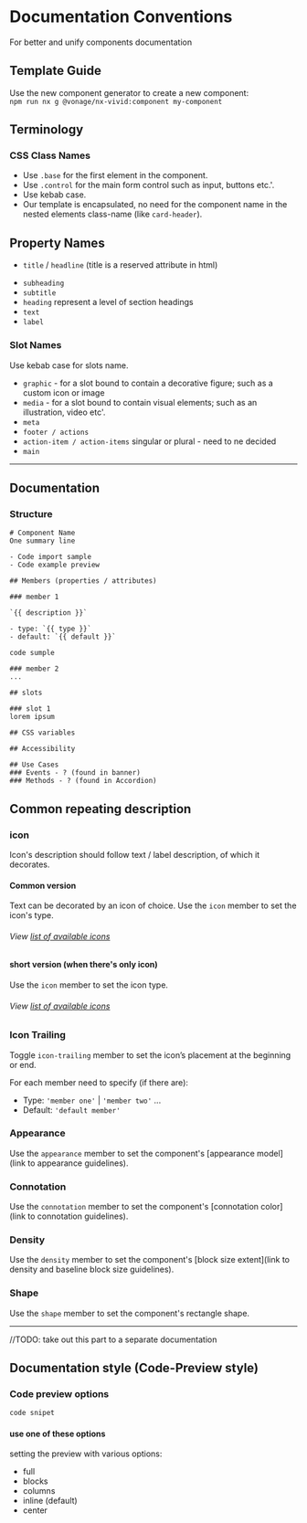 # Documentation Conventions

For better and unify components documentation

## Template Guide

Use the new component generator to create a new component:  
`npm run nx g @vonage/nx-vivid:component my-component`

## Terminology

### CSS Class Names

- Use `.base` for the first element in the component.
- Use `.control` for the main form control such as input, buttons etc.'.
- Use kebab case.
- Our template is encapsulated, no need for the component name in the nested elements class-name (like `card-header`).

## Property Names

- `title` / `headline` (title is a reserved attribute in html)
<!-- The newspaper headline read “House burns down on Elm Street” with the subheading “Arson suspected.” -->
- `subheading`
- `subtitle`
- `heading` represent a level of section headings
- `text`
- `label`

### Slot Names

Use kebab case for slots name.

- `graphic` - for a slot bound to contain a decorative figure; such as a custom icon or image
- `media` - for a slot bound to contain visual elements; such as an illustration, video etc'.
- `meta`
- `footer / actions`
- `action-item / action-items` singular or plural - need to ne decided
- `main`

<hr>

## Documentation

### Structure

```
# Component Name
One summary line

- Code import sample
- Code example preview 

## Members (properties / attributes)

### member 1

`{{ description }}`

- type: `{{ type }}`
- default: `{{ default }}`

code sumple

### member 2
...

## slots

### slot 1
lorem ipsum

## CSS variables

## Accessibility

## Use Cases
### Events - ? (found in banner)
### Methods - ? (found in Accordion)
```

## Common repeating description

### icon

Icon's description should follow text / label description, of which it decorates.

#### Common version

Text can be decorated by an icon of choice. Use the `icon` member to set the icon's type.

###### View [list of available icons](https://icons.vivid.vonage.com)

#### short version (when there's only icon)

Use the `icon` member to set the icon type.

###### View [list of available icons](https://icons.vivid.vonage.com)

### Icon Trailing

Toggle `icon-trailing` member to set the icon’s placement at the beginning or end.

For each member need to specify (if there are):

- Type: `'member one'` | `'member two'` ...
- Default: `'default member'`

### Appearance

Use the `appearance` member to set the component's [appearance model](link to appearance guidelines).

### Connotation

Use the `connotation` member to set the component's [connotation color](link to connotation guidelines).

### Density

Use the `density` member to set the component's [block size extent](link to density and baseline block size guidelines).

### Shape

Use the `shape` member to set the component's rectangle shape.

<hr>

//TODO: take out this part to a separate documentation

## Documentation style (Code-Preview style)

### Code preview options

```html preview blocks
code snipet
```

#### use one of these options

setting the preview with various options:

- full
- blocks
- columns
- inline (default)
- center

[//]: # (### Styling wrapper div)

[//]: # ()
[//]: # (- `.cover-fill`)

[//]: # (- `.cover-full`)

[//]: # (- `.demo-gradient`)
